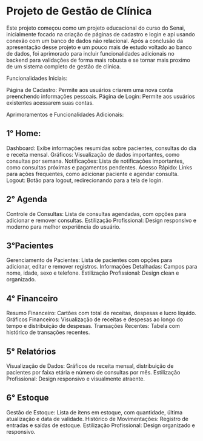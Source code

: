 # Projeto de Gestão de Clínica

Este projeto começou como um projeto educacional do curso do Senai, inicialmente focado na criação de páginas de cadastro e login e api usando conexão com um banco de dados não relacional. Após a conclusão da apresentação desse projeto e um pouco mais de estudo voltado ao banco de dados, foi aprimorado para incluir funcionalidades adicionais no backend para validações de forma mais robusta e se tornar mais proximo de um sistema completo de gestão de clínica.

Funcionalidades Iniciais:

Página de Cadastro: Permite aos usuários criarem uma nova conta preenchendo informações pessoais.
Página de Login: Permite aos usuários existentes acessarem suas contas.

Aprimoramentos e Funcionalidades Adicionais:

## 1° Home:

Dashboard: Exibe informações resumidas sobre pacientes, consultas do dia e receita mensal.
Gráficos: Visualização de dados importantes, como consultas por semana.
Notificações: Lista de notificações importantes, como consultas próximas e pagamentos pendentes.
Acesso Rápido: Links para ações frequentes, como adicionar paciente e agendar consulta.
Logout: Botão para logout, redirecionando para a tela de login.

## 2° Agenda

Controle de Consultas: Lista de consultas agendadas, com opções para adicionar e remover consultas.
Estilização Profissional: Design responsivo e moderno para melhor experiência do usuário.

## 3°Pacientes

Gerenciamento de Pacientes: Lista de pacientes com opções para adicionar, editar e remover registros.
Informações Detalhadas: Campos para nome, idade, sexo e telefone.
Estilização Profissional: Design clean e organizado.

## 4° Financeiro

Resumo Financeiro: Cartões com total de receitas, despesas e lucro líquido.
Gráficos Financeiros: Visualização de receitas e despesas ao longo do tempo e distribuição de despesas.
Transações Recentes: Tabela com histórico de transações recentes.

## 5° Relatórios

Visualização de Dados: Gráficos de receita mensal, distribuição de pacientes por faixa etária e número de consultas por mês.
Estilização Profissional: Design responsivo e visualmente atraente.

## 6° Estoque

Gestão de Estoque: Lista de itens em estoque, com quantidade, última atualização e data de validade.
Histórico de Movimentações: Registro de entradas e saídas de estoque.
Estilização Profissional: Design organizado e responsivo.
